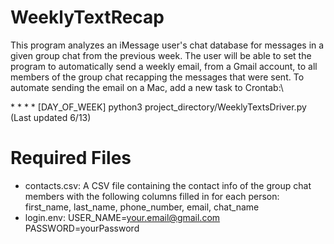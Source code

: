 # WeeklyTextRecap
This program analyzes an iMessage user's chat database for messages in a given group chat from the previous week. The user will be able to set the program to automatically send a weekly email, from a Gmail account, to all members of the group chat recapping the messages that were sent. To automate sending the email on a Mac, add a new task to Crontab:\

\* \* \* \* [DAY_OF_WEEK] python3 project_directory/WeeklyTextsDriver.py (Last updated 6/13)

# Required Files
- contacts.csv: A CSV file containing the contact info of the group chat members with the following columns filled in for each person: first_name, last_name, phone_number, email, chat_name
- login.env: USER_NAME=your.email@gmail.com\
             PASSWORD=yourPassword
